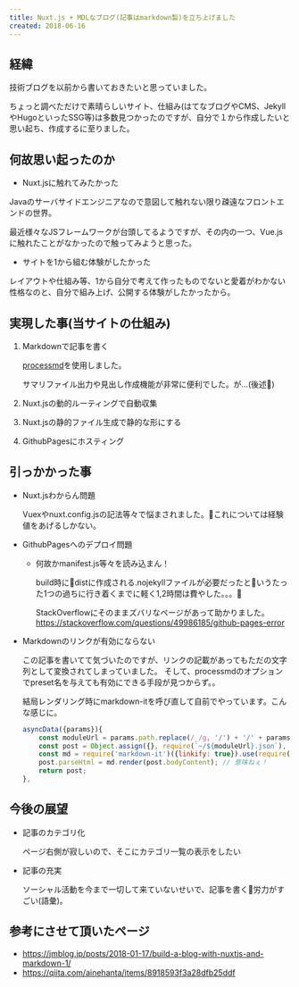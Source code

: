 ```yaml
---
title: Nuxt.js + MDLなブログ(記事はmarkdown製)を立ち上げました
created: 2018-06-16
---
```


## 経緯

技術ブログを以前から書いておきたいと思っていました。

ちょっと調べただけで素晴らしいサイト、仕組み(はてなブログやCMS、JekyllやHugoといったSSG等)は多数見つかったのですが、自分で１から作成したいと思い起ち、作成するに至りました。

## 何故思い起ったのか

- Nuxt.jsに触れてみたかった

Javaのサーバサイドエンジニアなので意図して触れない限り疎遠なフロントエンドの世界。

最近様々なJSフレームワークが台頭してるようですが、その内の一つ、Vue.jsに触れたことがなかったので触ってみようと思った。

- サイトを1から組む体験がしたかった

レイアウトや仕組み等、1から自分で考えて作ったものでないと愛着がわかない性格なのと、自分で組み上げ、公開する体験がしたかったから。

## 実現した事(当サイトの仕組み)

1. Markdownで記事を書く

    [processmd](https://www.npmjs.com/package/processmd)を使用しました。

    サマリファイル出力や見出し作成機能が非常に便利でした。が…(後述)

1. Nuxt.jsの動的ルーティングで自動収集

1. Nuxt.jsの静的ファイル生成で静的な形にする

1. GithubPagesにホスティング

## 引っかかった事

- Nuxt.jsわからん問題

    Vuexやnuxt.config.jsの記法等々で悩まされました。これについては経験値をあげるしかない。

- GithubPagesへのデプロイ問題

    - 何故かmanifest.js等々を読み込まん！

        build時にdistに作成される.nojekyllファイルが必要だったというたった1つの過ちに行き着くまでに軽く1,2時間は費やした。。。

        StackOverflowにそのままズバリなページがあって助かりました。
        https://stackoverflow.com/questions/49986185/github-pages-error
- Markdownのリンクが有効にならない

    この記事を書いてて気づいたのですが、リンクの記載があってもただの文字列として変換されてしまっていました。
    そして、processmdのオプションでpreset名を与えても有効にできる手段が見つからず。。

    結局レンダリング時にmarkdown-itを呼び直して自前でやっています。こんな感じに。

    ```javascript
    asyncData({params}){
        const moduleUrl = params.path.replace(/_/g, '/') + '/' + params.url;
        const post = Object.assign({}, require(`~/${moduleUrl}.json`), moduleUrl);
        const md = require('markdown-it')({linkify: true}).use(require('markdown-it-highlightjs'));
        post.parseHtml = md.render(post.bodyContent); // 意味ねぇ！
        return post;
    },
    ```

## 今後の展望

- 記事のカテゴリ化

    ページ右側が寂しいので、そこにカテゴリ一覧の表示をしたい

- 記事の充実

    ソーシャル活動を今まで一切して来ていないせいで、記事を書く労力がすごい(語彙)。

## 参考にさせて頂いたページ

- https://jmblog.jp/posts/2018-01-17/build-a-blog-with-nuxtjs-and-markdown-1/
- https://qiita.com/ainehanta/items/8918593f3a28dfb25ddf
